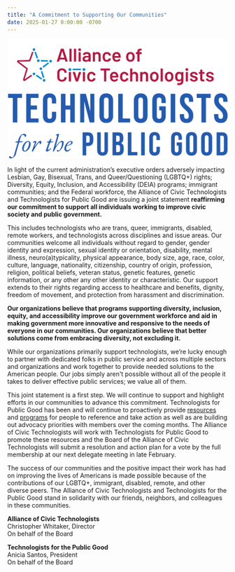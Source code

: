 ```yaml
---
title: "A Commitment to Supporting Our Communities"
date: 2025-01-27 0:00:00 -0700
---
```


<img src="/media/2025/act-logo.png" alt="Logo of the Alliance of Civic Technologists" class="img-fluid">

<img src="/media/2025/tpg-logo.png" alt="Logo of Technologists for Public Good" class="img-fluid">

<br>

In light of the current administration’s executive orders adversely impacting Lesbian, Gay, Bisexual, Trans, and Queer/Questioning (LGBTQ+) rights; Diversity, Equity, Inclusion, and Accessibility (DEIA) programs; immigrant communities; and the Federal workforce, the Alliance of Civic Technologists and Technologists for Public Good are issuing a joint statement **reaffirming our commitment to support all individuals working to improve civic society and public government.**

This includes technologists who are trans, queer, immigrants, disabled, remote workers, and technologists across disciplines and issue areas. Our communities welcome all individuals without regard to gender, gender identity and expression, sexual identity or orientation, disability, mental illness, neuro(a)typicality, physical appearance, body size, age, race, color, culture, language, nationality, citizenship, country of origin, profession, religion, political beliefs, veteran status, genetic features, genetic information, or any other any other identity or characteristic. Our support extends to their rights regarding access to healthcare and benefits, dignity, freedom of movement, and protection from harassment and discrimination.

**Our organizations believe that programs supporting diversity, inclusion, equity, and accessibility improve our government workforce and aid in making government more innovative and responsive to the needs of everyone in our communities. Our organizations believe that better solutions come from embracing diversity, not excluding it.**

While our organizations primarily support technologists, we’re lucky enough to partner with dedicated folks in public service and across multiple sectors and organizations and work together to provide needed solutions to the American people. Our jobs simply aren't possible without all of the people it takes to deliver effective public services; we value all of them.

This joint statement is a first step. We will continue to support and highlight efforts in our communities to advance this commitment. Technologists for Public Good has been and will continue to proactively provide [resources](https://community.publicgood.tech/c/resources/quick-resources-if-you-re-expecting-to-unexpectedly-leave-federal-service) and [programs](https://community.publicgood.tech/c/events/resume-review-1-29-25) for people to reference and take action as well as are building out advocacy priorities with members over the coming months. The Alliance of Civic Technologists will work with Technologists for Public Good to promote these resources and the Board of the Alliance of Civic Technologists will submit a resolution and action plan for a vote by the full membership at our next delegate meeting in late February.

The success of our communities and the positive impact their work has had on improving the lives of Americans is made possible because of the contributions of our LGBTQ+, immigrant, disabled, remote, and other diverse peers. The Alliance of Civic Technologists and Technologists for the Public Good stand in solidarity with our friends, neighbors, and colleagues in these communities.

**Alliance of Civic Technologists** <br>
Christopher Whitaker, Director <br>
On behalf of the Board

**Technologists for the Public Good** <br>
Anicia Santos, President <br>
On behalf of the Board

